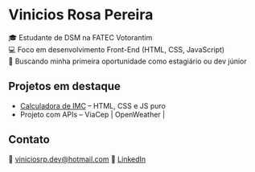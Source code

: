 # Vinicios Rosa Pereira

🎓 Estudante de DSM na FATEC Votorantim  
💻 Foco em desenvolvimento Front-End (HTML, CSS, JavaScript)  
🚀 Buscando minha primeira oportunidade como estagiário ou dev júnior  

## Projetos em destaque

- [Calculadora de IMC](https://github.com/ViniciosPereira-dev/calculadora-imc) – HTML, CSS e JS puro  
- Projeto com APIs – ViaCep | OpenWeather |   


## Contato

📧 viniciosrp.dev@hotmail.com
🔗 [LinkedIn](https://www.linkedin.com/in/vinicios-rosa-182360351)
